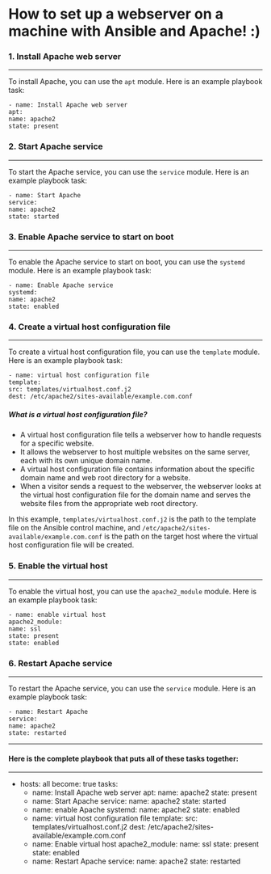 # How to set up a webserver on a machine with Ansible and Apache! :)

### 1.  Install Apache web server
___
To install Apache, you can use the `apt` module. Here is an example playbook task:

`- name: Install Apache web server`  
`apt:`  
`name: apache2`  
`state: present`

### 2.  Start Apache service
___
To start the Apache service, you can use the `service` module. Here is an example playbook task:

`- name: Start Apache`  
`service:`  
`name: apache2`  
`state: started`

### 3.  Enable Apache service to start on boot
___
To enable the Apache service to start on boot, you can use the `systemd` module. Here is an example playbook task:

`- name: Enable Apache service`  
`systemd:`  
`name: apache2`  
`state: enabled`

### 4.  Create a virtual host configuration file
___
To create a virtual host configuration file, you can use the `template` module. Here is an example playbook task:

`- name: virtual host configuration file`  
`template:`  
`src: templates/virtualhost.conf.j2`  
`dest: /etc/apache2/sites-available/example.com.conf`

##### What is a virtual host configuration file? 
-   A virtual host configuration file tells a webserver how to handle requests for a specific website.
-   It allows the webserver to host multiple websites on the same server, each with its own unique domain name.
-   A virtual host configuration file contains information about the specific domain name and web root directory for a website.
-   When a visitor sends a request to the webserver, the webserver looks at the virtual host configuration file for the domain name and serves the website files from the appropriate web root directory.

In this example, `templates/virtualhost.conf.j2` is the path to the template file on the Ansible control machine, and `/etc/apache2/sites-available/example.com.conf` is the path on the target host where the virtual host configuration file will be created.

### 5.  Enable the virtual host
___
To enable the virtual host, you can use the `apache2_module` module. Here is an example playbook task:

`- name: enable virtual host`  
`apache2_module:`  
`name: ssl`  
`state: present`  
`state: enabled`

### 6.  Restart Apache service
___
To restart the Apache service, you can use the `service` module. Here is an example playbook task:

`- name: Restart Apache`  
`service:`  
`name: apache2`  
`state: restarted`
___
#### Here is the complete playbook that puts all of these tasks together:

---
- hosts: all 
  become: true
  tasks:
  - name: Install Apache web server
    apt:
      name: apache2
      state: present
  - name: Start Apache
    service:
      name: apache2
      state: started
  - name: enable Apache
    systemd:
      name: apache2
      state: enabled
  - name: virtual host configuration file
    template:
      src: templates/virtualhost.conf.j2
      dest: /etc/apache2/sites-available/example.com.conf
  - name: Enable virtual host
    apache2_module:
      name: ssl
      state: present
      state: enabled
  - name: Restart Apache
    service:
      name: apache2
      state: restarted
